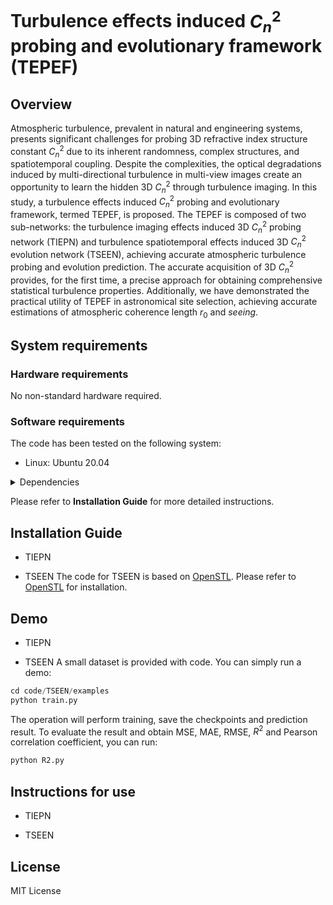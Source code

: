 Turbulence effects induced $C_n^2$ probing and evolutionary framework (TEPEF)
======
Overview
-------
Atmospheric turbulence, prevalent in natural and engineering systems, presents significant challenges for probing 3D refractive index structure constant $C_n^2$ due to its inherent randomness, complex structures, and spatiotemporal coupling. Despite the complexities, the optical degradations induced by multi-directional turbulence in multi-view images create an opportunity to learn the hidden 3D $C_n^2$ through turbulence imaging. In this study, a turbulence effects induced $C_n^2$ probing and evolutionary framework, termed TEPEF, is proposed. The TEPEF is composed of two sub-networks: the turbulence imaging effects induced 3D $C_n^2$ probing network (TIEPN) and turbulence spatiotemporal effects induced 3D $C_n^2$ evolution network (TSEEN), achieving accurate atmospheric turbulence probing and evolution prediction. The accurate acquisition of 3D $C_n^2$ provides, for the first time, a precise approach for obtaining comprehensive statistical turbulence properties. Additionally, we have demonstrated the practical utility of TEPEF in astronomical site selection, achieving accurate estimations of atmospheric coherence length $r_0$ and $seeing$. 

System requirements
-------

### Hardware requirements
No non-standard hardware required.

### Software requirements
The code has been tested on the following system:
* Linux: Ubuntu 20.04
  
<details>
  <summary>Dependencies</summary>

  - argparse
  - numpy
  - opencv-python
  - python<=3.10.8
  - scikit-image
  - scikit-learn
  - torch
  - tqdm
  - timm

</details>

Please refer to **Installation Guide** for more detailed instructions.

Installation Guide
-------
* TIEPN

* TSEEN
The code for TSEEN is based on [OpenSTL](https://github.com/chengtan9907/OpenSTL/tree/OpenSTL-Lightning). Please refer to [OpenSTL](https://github.com/chengtan9907/OpenSTL/tree/OpenSTL-Lightning) for installation.

Demo
-------
* TIEPN

* TSEEN
A small dataset is provided with code. You can simply run a demo:
```python
cd code/TSEEN/examples
python train.py
```
The operation will perform training, save the checkpoints and prediction result. To evaluate the result and obtain MSE, MAE, RMSE, $R^2$ and Pearson correlation coefficient, you can run:
```python
python R2.py
```

Instructions for use
-------
* TIEPN

* TSEEN

License
-------
MIT License
